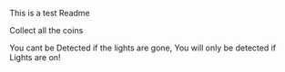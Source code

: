 This is a test Readme

Collect all the coins

You cant be Detected if the lights are gone, You will only be detected if Lights are on!
